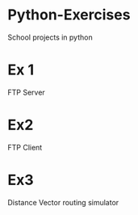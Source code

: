 # Python-Exercises
School projects in python

# Ex 1
FTP Server

# Ex2
FTP Client

# Ex3
Distance Vector routing simulator
